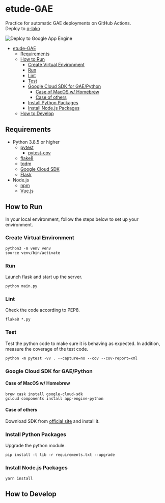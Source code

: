 # etude-GAE

Practice for automatic GAE deployments on GitHub Actions.  
Deploy to [q-lako](https://q-lako.appspot.com)

![Deploy to Google App Engine](https://github.com/yusuke-sforzando/etude-GAE-deploy/workflows/Deploy%20to%20Google%20App%20Engine/badge.svg)

- [etude-GAE](#etude-gae)
  - [Requirements](#requirements)
  - [How to Run](#how-to-run)
    - [Create Virtual Environment](#create-virtual-environment)
    - [Run](#run)
    - [Lint](#lint)
    - [Test](#test)
    - [Google Cloud SDK for GAE/Python](#google-cloud-sdk-for-gaepython)
      - [Case of MacOS w/ Homebrew](#case-of-macos-w-homebrew)
      - [Case of others](#case-of-others)
    - [Install Python Packages](#install-python-packages)
    - [Install Node.js Packages](#install-nodejs-packages)
  - [How to Develop](#how-to-develop)

## Requirements

- Python 3.8.5 or higher
  - [pytest](https://docs.pytest.org/en/stable/)
    - [pytest-cov](https://pypi.org/project/pytest-cov/)
  - [flake8](https://pypi.org/project/flake8/)
  - [tqdm](https://github.com/tqdm/tqdm)
  - [Google Cloud SDK](https://cloud.google.com/sdk/)
  - [Flask](http://flask.pocoo.org/)
- Node.js
  - [npm](https://www.npmjs.com)
  - [Vue.js](https://jp.vuejs.org/index.html)

## How to Run

In your local environment, follow the steps below to set up your environment.

### Create Virtual Environment

```shell
python3 -m venv venv
source venv/bin/activate
```

### Run

Launch flask and start up the server.

```shell
python main.py
```

### Lint

Check the code according to PEP8.

```shell
flake8 *.py
```

### Test

Test the python code to make sure it is behaving as expected.
In addition, measure the coverage of the test code.

```shell
python -m pytest -vv . --capture=no --cov --cov-report=xml
```

### Google Cloud SDK for GAE/Python

#### Case of MacOS w/ Homebrew

```shell
brew cask install google-cloud-sdk
gcloud components install app-engine-python
```

#### Case of others

Download SDK from [official site](https://cloud.google.com/sdk/) and install it.

### Install Python Packages

Upgrade the python module.

```shell
pip install -t lib -r requirements.txt --upgrade
```

### Install Node.js Packages

```shell
yarn install
```

## How to Develop
